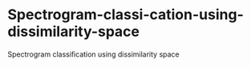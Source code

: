 # Spectrogram-classi-cation-using-dissimilarity-space
Spectrogram classiﬁcation using dissimilarity space
